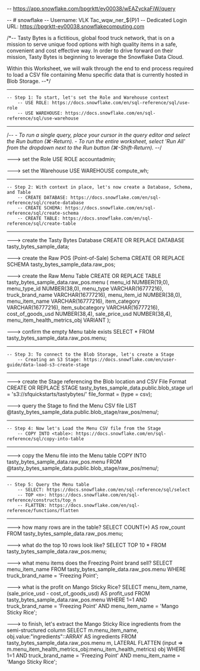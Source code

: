 -- https://app.snowflake.com/bpgrktt/ey00038/wEAZyckaFiW/query

-- # snowflake
-- Username: VLK Tac_wqw_ner_${P}1
-- Dedicated Login URL: https://bpgrktt-ey00038.snowflakecomputing.com

/*--
Tasty Bytes is a fictitious, global food truck network, that is on a mission to serve unique food options with high
quality items in a safe, convenient and cost effective way. In order to drive forward on their mission, Tasty Bytes
is beginning to leverage the Snowflake Data Cloud.

Within this Worksheet, we will walk through the end to end process required to load a CSV file containing Menu specific data
that is currently hosted in Blob Storage.
--*/

-------------------------------------------------------------------------------------------
    -- Step 1: To start, let's set the Role and Warehouse context
        -- USE ROLE: https://docs.snowflake.com/en/sql-reference/sql/use-role
        -- USE WAREHOUSE: https://docs.snowflake.com/en/sql-reference/sql/use-warehouse
-------------------------------------------------------------------------------------------

/*-- 
    - To run a single query, place your cursor in the query editor and select the Run button (⌘-Return).
    - To run the entire worksheet, select 'Run All' from the dropdown next to the Run button (⌘-Shift-Return).
--*/

---> set the Role
USE ROLE accountadmin;

---> set the Warehouse
USE WAREHOUSE compute_wh;

-------------------------------------------------------------------------------------------
    -- Step 2: With context in place, let's now create a Database, Schema, and Table
        -- CREATE DATABASE: https://docs.snowflake.com/en/sql-reference/sql/create-database
        -- CREATE SCHEMA: https://docs.snowflake.com/en/sql-reference/sql/create-schema
        -- CREATE TABLE: https://docs.snowflake.com/en/sql-reference/sql/create-table
-------------------------------------------------------------------------------------------

---> create the Tasty Bytes Database
CREATE OR REPLACE DATABASE tasty_bytes_sample_data;

---> create the Raw POS (Point-of-Sale) Schema
CREATE OR REPLACE SCHEMA tasty_bytes_sample_data.raw_pos;

---> create the Raw Menu Table
CREATE OR REPLACE TABLE tasty_bytes_sample_data.raw_pos.menu
(
    menu_id NUMBER(19,0),
    menu_type_id NUMBER(38,0),
    menu_type VARCHAR(16777216),
    truck_brand_name VARCHAR(16777216),
    menu_item_id NUMBER(38,0),
    menu_item_name VARCHAR(16777216),
    item_category VARCHAR(16777216),
    item_subcategory VARCHAR(16777216),
    cost_of_goods_usd NUMBER(38,4),
    sale_price_usd NUMBER(38,4),
    menu_item_health_metrics_obj VARIANT
);

---> confirm the empty Menu table exists
SELECT * FROM tasty_bytes_sample_data.raw_pos.menu;

-------------------------------------------------------------------------------------------
    -- Step 3: To connect to the Blob Storage, let's create a Stage
        -- Creating an S3 Stage: https://docs.snowflake.com/en/user-guide/data-load-s3-create-stage
-------------------------------------------------------------------------------------------

---> create the Stage referencing the Blob location and CSV File Format
CREATE OR REPLACE STAGE tasty_bytes_sample_data.public.blob_stage
url = 's3://sfquickstarts/tastybytes/'
file_format = (type = csv);

---> query the Stage to find the Menu CSV file
LIST @tasty_bytes_sample_data.public.blob_stage/raw_pos/menu/;

-------------------------------------------------------------------------------------------
    -- Step 4: Now let's Load the Menu CSV file from the Stage
        -- COPY INTO <table>: https://docs.snowflake.com/en/sql-reference/sql/copy-into-table
-------------------------------------------------------------------------------------------

---> copy the Menu file into the Menu table
COPY INTO tasty_bytes_sample_data.raw_pos.menu
FROM @tasty_bytes_sample_data.public.blob_stage/raw_pos/menu/;

-------------------------------------------------------------------------------------------
    -- Step 5: Query the Menu table
        -- SELECT: https://docs.snowflake.com/en/sql-reference/sql/select
        -- TOP <n>: https://docs.snowflake.com/en/sql-reference/constructs/top_n
        -- FLATTEN: https://docs.snowflake.com/en/sql-reference/functions/flatten
-------------------------------------------------------------------------------------------

---> how many rows are in the table?
SELECT COUNT(*) AS row_count FROM tasty_bytes_sample_data.raw_pos.menu;

---> what do the top 10 rows look like?
SELECT TOP 10 * FROM tasty_bytes_sample_data.raw_pos.menu;

---> what menu items does the Freezing Point brand sell?
SELECT 
   menu_item_name
FROM tasty_bytes_sample_data.raw_pos.menu
WHERE truck_brand_name = 'Freezing Point';

---> what is the profit on Mango Sticky Rice?
SELECT 
   menu_item_name,
   (sale_price_usd - cost_of_goods_usd) AS profit_usd
FROM tasty_bytes_sample_data.raw_pos.menu
WHERE 1=1
AND truck_brand_name = 'Freezing Point'
AND menu_item_name = 'Mango Sticky Rice';

---> to finish, let's extract the Mango Sticky Rice ingredients from the semi-structured column
SELECT 
    m.menu_item_name,
    obj.value:"ingredients"::ARRAY AS ingredients
FROM tasty_bytes_sample_data.raw_pos.menu m,
    LATERAL FLATTEN (input => m.menu_item_health_metrics_obj:menu_item_health_metrics) obj
WHERE 1=1
AND truck_brand_name = 'Freezing Point'
AND menu_item_name = 'Mango Sticky Rice';
